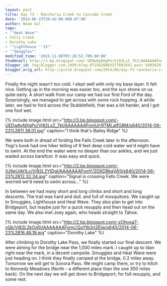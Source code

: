 ```yaml
---
layout: post
title: Day 73 - Rancheria Creek to Cascade Creek
date: '2014-06-23T20:42:00.000-07:00'
author: Noam Gal
tags:
- '"Heat Wave"'
- Falls Creek
- Dorothy Lake
- '"Lighthouse ''13"'
- '"Smuggles"'
modified_time: '2015-11-08T05:28:52.789-08:00'
thumbnail: http://3.bp.blogspot.com/-UEDwAyNXgPo/Vj82LsZ_7kI/AAAAAAAFomU/r9TMLatfG8M/s72-c/2014-06-23%2B11.36.01.jpg
blogger_id: tag:blogger.com,1999:blog-8715620883377891841.post-560562073594363765
blogger_orig_url: http://pct14.blogspot.com/2014/06/day-73-rancheria-creek-to-cascade-creek.html
---
```


Finally the night wasn't too cold. I slept well with only my base layer. It felt nice. Getting up in the morning
 was easier too, and the sun shone on us quite early.
A short walk from our camp we had our first Ford of the
 day. Surprisingly, we managed to get across with some rock hopping. A while later, we had to ford across the
 Stubblefield, that was a bit harder, and I got one foot wet.

 
{% include image.html src="http://3.bp.blogspot.com/-UEDwAyNXgPo/Vj82LsZ_7kI/AAAAAAAFomU/r9TMLatfG8M/s640/2014-06-23%2B11.36.01.jpg" caption="I think that's Bailey Ridge" %}

 We were both in dread of fording the Falls Creek later in the afternoon. Yogi's book had one hiker telling of 9 feet
 deep cold water we'd might have to swim. At the end the water were no deeper than our ankles, and we just waded
 across barefoot. It was easy and quick.

 
{% include image.html src="http://2.bp.blogspot.com/-VJ9eUjAt1Lc/Vj82L2YIDgI/AAAAAAAFomY/2DXDRkqVA1I/s640/2014-06-23%2B12.32.34.jpg" caption="Signal is crossing Falls Creek. We were worried we'd need to swim across..." %}

 In between we had many short and long climbs and short and long descents. The trail was hard and dull. and full of
 mosquitoes.
We caught up to Smuggles, Lighthouse and Heat Wave. They also plan to get into Bridgeport, but maybe
 just for a quick resupply and then head out on the same day. We also met Joey again, who heads straight to
 Tahoe.

 
{% include image.html src="http://2.bp.blogspot.com/-zOhvoa7-vQk/Vj82L2kOq5I/AAAAAAAFomc/QuYtb3n2EIw/s640/2014-06-23%2B16.46.19.jpg" caption="Dorothy Lake" %}

 After climbing to Dorothy Lake Pass, we finally started our final descent. We were aiming for the bridge near the
 1,000 miles mark. I caught up to Idan right near the mark, in a decent campsite. Smuggles and Heat Wave were just
 heading on. I think they finally camped at the bridge, 0.2 miles away.
Tomorrow we will get to Sonora Pass. We
 might camp there, or try to hitch to Kennedy Meadows (North - a different place than the one 300 miles back). On the
 next day we will get down to Bridgeport, for full resupply, and some rest.
